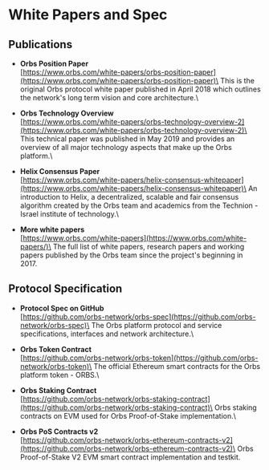 # White Papers and Spec

## Publications

* **Orbs Position Paper**\
  [https://www.orbs.com/white-papers/orbs-position-paper](https://www.orbs.com/white-papers/orbs-position-paper)\
  This is the original Orbs protocol white paper published in April 2018 which outlines the network's long term vision and core architecture.\

* **Orbs Technology Overview**\
  [https://www.orbs.com/white-papers/orbs-technology-overview-2](https://www.orbs.com/white-papers/orbs-technology-overview-2)\
  This technical paper was published in May 2019 and provides an overview of all major technology aspects that make up the Orbs platform.\

* **Helix Consensus Paper**\
  [https://www.orbs.com/white-papers/helix-consensus-whitepaper](https://www.orbs.com/white-papers/helix-consensus-whitepaper)\
  An introduction to Helix, a decentralized, scalable and fair consensus algorithm created by the Orbs team and academics from the Technion - Israel institute of technology.\

* **More white papers**\
  [https://www.orbs.com/white-papers](https://www.orbs.com/white-papers/)\
  The full list of white papers, research papers and working papers published by the Orbs team since the project's beginning in 2017.

## Protocol Specification

* **Protocol Spec on GitHub**\
  [https://github.com/orbs-network/orbs-spec](https://github.com/orbs-network/orbs-spec)\
  The Orbs platform protocol and service specifications, interfaces and network architecture.\

* **Orbs Token Contract**\
  [https://github.com/orbs-network/orbs-token](https://github.com/orbs-network/orbs-token)\
  The official Ethereum smart contracts for the Orbs platform token - ORBS.\

* **Orbs Staking Contract**\
  [https://github.com/orbs-network/orbs-staking-contract](https://github.com/orbs-network/orbs-staking-contract)\
  Orbs staking contracts on EVM used for Orbs Proof-of-Stake implementation.\

* **Orbs PoS Contracts v2**\
  [https://github.com/orbs-network/orbs-ethereum-contracts-v2](https://github.com/orbs-network/orbs-ethereum-contracts-v2)\
  Orbs Proof-of-Stake V2 EVM smart contract implementation and testkit.
